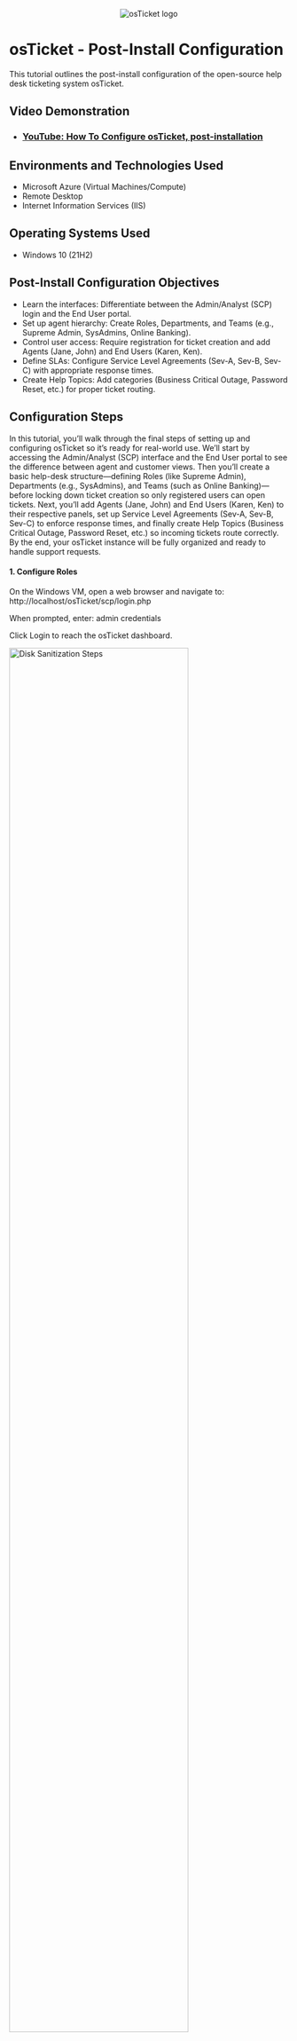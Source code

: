 <p align="center">
<img src="https://i.imgur.com/Clzj7Xs.png" alt="osTicket logo"/>
</p>

<h1>osTicket - Post-Install Configuration</h1>
This tutorial outlines the post-install configuration of the open-source help desk ticketing system osTicket.<br />


<h2>Video Demonstration</h2>

- ### [YouTube: How To Configure osTicket, post-installation](https://www.youtube.com)

<h2>Environments and Technologies Used</h2>

- Microsoft Azure (Virtual Machines/Compute)
- Remote Desktop
- Internet Information Services (IIS)

<h2>Operating Systems Used </h2>

- Windows 10</b> (21H2)

<h2>Post-Install Configuration Objectives</h2>

- Learn the interfaces: Differentiate between the Admin/Analyst (SCP) login and the End User portal.
- Set up agent hierarchy: Create Roles, Departments, and Teams (e.g., Supreme Admin, SysAdmins, Online Banking).
- Control user access: Require registration for ticket creation and add Agents (Jane, John) and End Users (Karen, Ken).
- Define SLAs: Configure Service Level Agreements (Sev-A, Sev-B, Sev-C) with appropriate response times.
- Create Help Topics: Add categories (Business Critical Outage, Password Reset, etc.) for proper ticket routing.

<h2>Configuration Steps</h2>
<p>
In this tutorial, you’ll walk through the final steps of setting up and configuring osTicket so it’s ready for real-world use. We’ll start by accessing the Admin/Analyst (SCP) interface and the End User portal to see the difference between agent and customer views. Then you’ll create a basic help-desk structure—defining Roles (like Supreme Admin), Departments (e.g., SysAdmins), and Teams (such as Online Banking)—before locking down ticket creation so only registered users can open tickets. Next, you’ll add Agents (Jane, John) and End Users (Karen, Ken) to their respective panels, set up Service Level Agreements (Sev-A, Sev-B, Sev-C) to enforce response times, and finally create Help Topics (Business Critical Outage, Password Reset, etc.) so incoming tickets route correctly. By the end, your osTicket instance will be fully organized and ready to handle support requests.
</p>
<h4>1. Configure Roles</h4>
<p>
On the Windows VM, open a web browser and navigate to: http://localhost/osTicket/scp/login.php 


When prompted, enter: admin credentials

Click Login to reach the osTicket dashboard.
</p>
<p>
<img src="https://i.imgur.com/emBscJG.jpeg" height="80%" width="80%" alt="Disk Sanitization Steps"/>
</p>
<p>
In the osTicket Admin Panel, go to Agents → Roles and click Add New Role. Name the role Supreme Admin and check every permission box so this role has full access to all areas of the system (tickets, agents, staff, settings, etc.)
</p>
<br />

<p>
<img src="https://i.imgur.com/cQRHrLO.png" height="80%" width="80%" alt="Disk Sanitization Steps"/>
</p>
<p>
In the Admin Panel, open Agents → Departments and click Add New Department. Name it SysAdmins, set the parent to Top Level so it sits at the root of the hierarchy, and click Create Department. Agents in the SysAdmins department will then have visibility into every ticket across all departments.
</p>
<br />

<p>
<img src="https://i.imgur.com/45STrWb.png" height="80%" width="80%" alt="Disk Sanitization Steps"/>
</p>
<p>
In the Admin Panel, navigate to Agents → Teams and click Add New Team. Name the team Online Banking and leave the agent list empty for now, then click Create Team. This sets up the “Online Banking” team so you can assign agents later as needed.
</p>
<p>
<img src="https://i.postimg.cc/8PfKHhpm/creating-online-banking.png" height="80%" width="80%" alt="Disk Sanitization Steps"/>
</p>
<br />

<p>
In the Admin Panel, navigate to Settings → User Settings, find “Require registration and login to create tickets”, and uncheck it. Click Save Changes. This allows any visitor to submit a ticket without first registering.
</p>
<p>
<img src="https://i.postimg.cc/rF2nfDD6/ensure-unchecked.png" height="80%" width="80%" alt="Disk Sanitization Steps"/>
</p>
<br />
